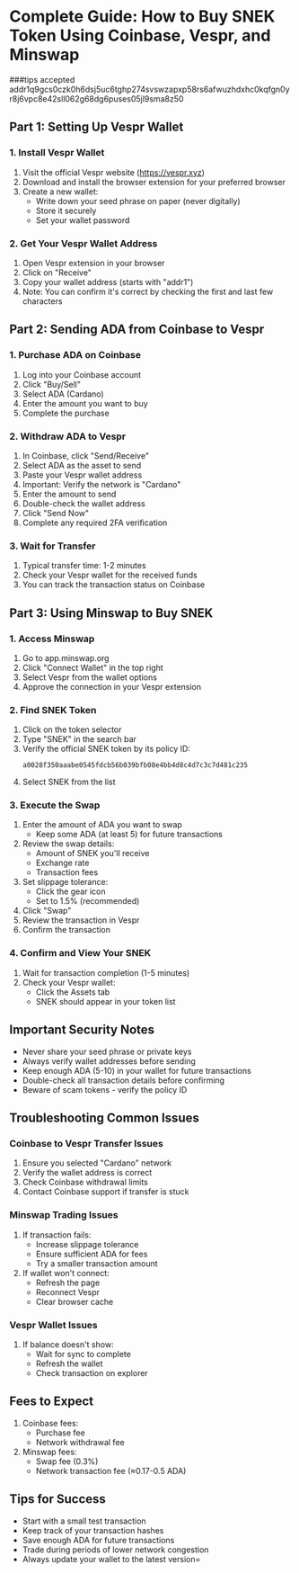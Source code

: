 # Complete Guide: How to Buy SNEK Token Using Coinbase, Vespr, and Minswap

###tips accepted addr1q9gcs0czk0h6dsj5uc6tghp274svswzapxp58rs6afwuzhdxhc0kqfgn0yr8j6vpc8e42sll062g68dg6puses05jl9sma8z50

## Part 1: Setting Up Vespr Wallet

### 1. Install Vespr Wallet
1. Visit the official Vespr website (https://vespr.xyz)
2. Download and install the browser extension for your preferred browser
3. Create a new wallet:
   - Write down your seed phrase on paper (never digitally)
   - Store it securely
   - Set your wallet password

### 2. Get Your Vespr Wallet Address
1. Open Vespr extension in your browser
2. Click on "Receive"
3. Copy your wallet address (starts with "addr1")
4. Note: You can confirm it's correct by checking the first and last few characters

## Part 2: Sending ADA from Coinbase to Vespr

### 1. Purchase ADA on Coinbase
1. Log into your Coinbase account
2. Click "Buy/Sell"
3. Select ADA (Cardano)
4. Enter the amount you want to buy
5. Complete the purchase

### 2. Withdraw ADA to Vespr
1. In Coinbase, click "Send/Receive"
2. Select ADA as the asset to send
3. Paste your Vespr wallet address
4. Important: Verify the network is "Cardano"
5. Enter the amount to send
6. Double-check the wallet address
7. Click "Send Now"
8. Complete any required 2FA verification

### 3. Wait for Transfer
1. Typical transfer time: 1-2 minutes
2. Check your Vespr wallet for the received funds
3. You can track the transaction status on Coinbase

## Part 3: Using Minswap to Buy SNEK

### 1. Access Minswap
1. Go to app.minswap.org
2. Click "Connect Wallet" in the top right
3. Select Vespr from the wallet options
4. Approve the connection in your Vespr extension

### 2. Find SNEK Token
1. Click on the token selector
2. Type "SNEK" in the search bar
3. Verify the official SNEK token by its policy ID:
   ```
   a0028f350aaabe0545fdcb56b039bfb08e4bb4d8c4d7c3c7d481c235
   ```
4. Select SNEK from the list

### 3. Execute the Swap
1. Enter the amount of ADA you want to swap
   - Keep some ADA (at least 5) for future transactions
2. Review the swap details:
   - Amount of SNEK you'll receive
   - Exchange rate
   - Transaction fees
3. Set slippage tolerance:
   - Click the gear icon
   - Set to 1.5% (recommended)
4. Click "Swap"
5. Review the transaction in Vespr
6. Confirm the transaction

### 4. Confirm and View Your SNEK
1. Wait for transaction completion (1-5 minutes)
2. Check your Vespr wallet:
   - Click the Assets tab
   - SNEK should appear in your token list

## Important Security Notes
- Never share your seed phrase or private keys
- Always verify wallet addresses before sending
- Keep enough ADA (5-10) in your wallet for future transactions
- Double-check all transaction details before confirming
- Beware of scam tokens - verify the policy ID

## Troubleshooting Common Issues

### Coinbase to Vespr Transfer Issues
1. Ensure you selected "Cardano" network
2. Verify the wallet address is correct
3. Check Coinbase withdrawal limits
4. Contact Coinbase support if transfer is stuck

### Minswap Trading Issues
1. If transaction fails:
   - Increase slippage tolerance
   - Ensure sufficient ADA for fees
   - Try a smaller transaction amount
2. If wallet won't connect:
   - Refresh the page
   - Reconnect Vespr
   - Clear browser cache

### Vespr Wallet Issues
1. If balance doesn't show:
   - Wait for sync to complete
   - Refresh the wallet
   - Check transaction on explorer

## Fees to Expect
1. Coinbase fees:
   - Purchase fee
   - Network withdrawal fee
2. Minswap fees:
   - Swap fee (0.3%)
   - Network transaction fee (≈0.17-0.5 ADA)

## Tips for Success
- Start with a small test transaction
- Keep track of your transaction hashes
- Save enough ADA for future transactions
- Trade during periods of lower network congestion
- Always update your wallet to the latest version=
